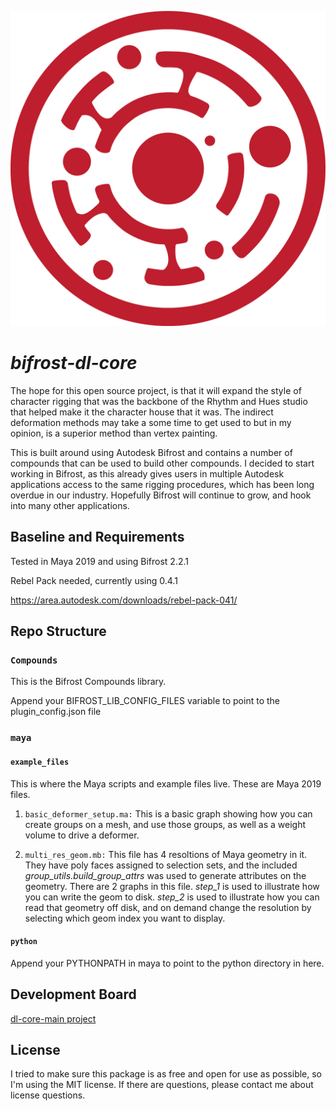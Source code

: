![logo](media/dl_core_icon.png)
# *bifrost-dl-core*

The hope for this open source project, is that it will expand the style of character rigging that was the backbone of the Rhythm and Hues studio that helped make it the character house that it was.  The indirect deformation methods may take a some time to get used to but in my opinion, is a superior method than vertex painting.

This is built around using Autodesk Bifrost and contains a number of compounds that can be used to build other compounds.  I decided to start working in Bifrost, as this already gives users in multiple Autodesk applications access to the same rigging procedures, which has been long overdue in our industry.  Hopefully Bifrost will continue to grow, and hook into many other applications.

## Baseline and Requirements

Tested in Maya 2019 and using Bifrost 2.2.1

Rebel Pack needed, currently using 0.4.1

https://area.autodesk.com/downloads/rebel-pack-041/

## Repo Structure

### `Compounds`

This is the Bifrost Compounds library.  

Append your BIFROST_LIB_CONFIG_FILES variable to point to the plugin_config.json file

### `maya`

#### `example_files`

This is where the Maya scripts and example files live.  These are Maya 2019 files.

1. `basic_deformer_setup.ma:` This is a basic graph showing how you can create groups on a mesh, and use those groups, as well as a weight volume to drive a deformer.

2. `multi_res_geom.mb:` This file has 4 resoltions of Maya geometry in it.  They have poly faces assigned to selection sets, and the included *group_utils.build_group_attrs* was used to generate attributes on the geometry.  There are 2 graphs in this file. *step_1* is used to illustrate how you can write the geom to disk. *step_2* is used to illustrate how you can read that geometry off disk, and on demand change the resolution by selecting which geom index you want to display.

#### `python`

Append your PYTHONPATH in maya to point to the python directory in here.

## Development Board

[dl-core-main project](https://github.com/dtlindsey/bifrost-dl-core/projects/1)


## License

I tried to make sure this package is as free and open for use as possible, so I'm using the MIT license.  If there are questions, please contact me about license questions.




